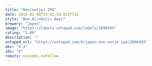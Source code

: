 ```yaml
---
title: "Non(netje) IPA"
date: 2019-02-08T13:42:53.923773Z
style: "Non-Alcoholic Beer"
brewery: "Jopen"
image: "https://labels.untappd.com/labels/2896493"
rating: "2.89"
description: ""
untappd_url: "https://untappd.com/b/jopen-non-netje-ipa/2896493"
abv: "0.3"
ibu: "0"
robots: noindex,nofollow
---
```


